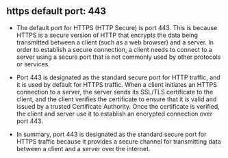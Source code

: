 ## https default port: 443

- The default port for HTTPS (HTTP Secure) is port 443. This is because HTTPS is a secure version of HTTP that encrypts the data being transmitted between a client (such as a web browser) and a server. In order to establish a secure connection, a client needs to connect to a server using a secure port that is not commonly used by other protocols or services.

- Port 443 is designated as the standard secure port for HTTP traffic, and it is used by default for HTTPS traffic. When a client initiates an HTTPS connection to a server, the server sends its SSL/TLS certificate to the client, and the client verifies the certificate to ensure that it is valid and issued by a trusted Certificate Authority. Once the certificate is verified, the client and server use it to establish an encrypted connection over port 443.

- In summary, port 443 is designated as the standard secure port for HTTPS traffic because it provides a secure channel for transmitting data between a client and a server over the internet.